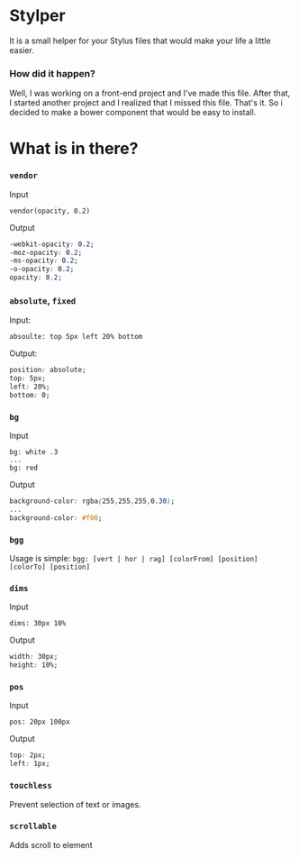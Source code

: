 Stylper
=============

It is a small helper for your Stylus files that would make your life a little easier.

### How did it happen?

Well, I was working on a front-end project and I've made this file. After that, I started another project and I realized that I missed this file. That's it. So i decided to make a bower component that would be easy to install.

# What is in there?

### `vendor`

Input

```stylus
vendor(opacity, 0.2)
```

Output

```css
-webkit-opacity: 0.2;
-moz-opacity: 0.2;
-ms-opacity: 0.2;
-o-opacity: 0.2;
opacity: 0.2;
```

### `absolute`, `fixed`

Input:

```stylus
absoulte: top 5px left 20% bottom
```

Output:
```css
position: absolute;
top: 5px;
left: 20%;
bottom: 0;
```

### `bg`

Input

```stylus
bg: white .3
...
bg: red
```

Output

```css
background-color: rgba(255,255,255,0.30);
...
background-color: #f00;
```

### `bgg`

Usage is simple: `bgg: [vert | hor | rag] [colorFrom] [position] [colorTo] [position]`

### `dims`

Input

```stylus
dims: 30px 10%
```

Output

```css
width: 30px;
height: 10%;
```

### `pos`

Input

```stylus
pos: 20px 100px
```

Output

```css
top: 2px;
left: 1px;
```

### `touchless`

Prevent selection of text or images.

### `scrollable`

Adds scroll to element
